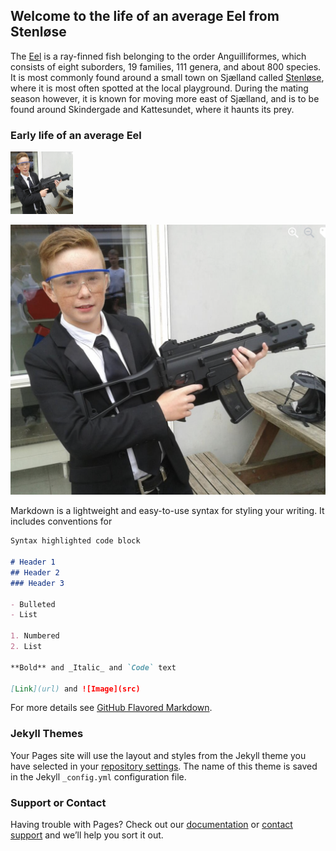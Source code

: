 ## Welcome to the life of an average Eel from Stenløse

The [Eel](https://en.wikipedia.org/wiki/Eel) is a ray-finned fish belonging to the order Anguilliformes, which consists of eight suborders, 19 families, 111 genera, and about 800 species. It is most commonly found around a small town on Sjælland called [Stenløse](https://da.wikipedia.org/wiki/Stenl%C3%B8se), where it is most often spotted at the local playground. During the mating season however, it is known for moving more east of Sjælland, and is to be found around Skindergade and Kattesundet, where it haunts its prey.





### Early life of an average Eel


<img src="eelbadboy.png" width="100" height="100">

![alt text](eelbadboy.png)


Markdown is a lightweight and easy-to-use syntax for styling your writing. It includes conventions for

```markdown
Syntax highlighted code block

# Header 1
## Header 2
### Header 3

- Bulleted
- List

1. Numbered
2. List

**Bold** and _Italic_ and `Code` text

[Link](url) and ![Image](src)
```

For more details see [GitHub Flavored Markdown](https://guides.github.com/features/mastering-markdown/).

### Jekyll Themes

Your Pages site will use the layout and styles from the Jekyll theme you have selected in your [repository settings](https://github.com/fbjornstrup/Eel/settings). The name of this theme is saved in the Jekyll `_config.yml` configuration file.

### Support or Contact

Having trouble with Pages? Check out our [documentation](https://docs.github.com/categories/github-pages-basics/) or [contact support](https://support.github.com/contact) and we’ll help you sort it out.
